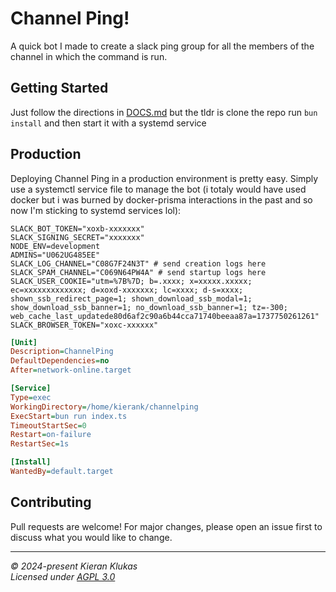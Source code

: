 <!-- omit in toc -->

# Channel Ping!

A quick bot I made to create a slack ping group for all the members of the channel in which the command is run.

## Getting Started

Just follow the directions in [DOCS.md](DOCS.md) but the tldr is clone the repo run `bun install` and then start it with a systemd service

## Production

Deploying Channel Ping in a production environment is pretty easy. Simply use a systemctl service file to manage the bot (i totaly would have used docker but i was burned by docker-prisma interactions in the past and so now I'm sticking to systemd services lol):

```env
SLACK_BOT_TOKEN="xoxb-xxxxxxx"
SLACK_SIGNING_SECRET="xxxxxxx"
NODE_ENV=development
ADMINS="U062UG485EE"
SLACK_LOG_CHANNEL="C08G7F24N3T" # send creation logs here
SLACK_SPAM_CHANNEL="C069N64PW4A" # send startup logs here
SLACK_USER_COOKIE="utm=%7B%7D; b=.xxxx; x=xxxxx.xxxxx; ec=xxxxxxxxxxxxx; d=xoxd-xxxxxxx; lc=xxxx; d-s=xxxx; shown_ssb_redirect_page=1; shown_download_ssb_modal=1; show_download_ssb_banner=1; no_download_ssb_banner=1; tz=-300; web_cache_last_updatede80d6af2c90a6b44cca71740beeaa87a=1737750261261"
SLACK_BROWSER_TOKEN="xoxc-xxxxxx"

```

```ini
[Unit]
Description=ChannelPing
DefaultDependencies=no
After=network-online.target

[Service]
Type=exec
WorkingDirectory=/home/kierank/channelping
ExecStart=bun run index.ts
TimeoutStartSec=0
Restart=on-failure
RestartSec=1s

[Install]
WantedBy=default.target
```

## Contributing

Pull requests are welcome! For major changes, please open an issue first to discuss what you would like to change.

---

_© 2024-present Kieran Klukas_  
_Licensed under [AGPL 3.0](LICENSE.md)_
